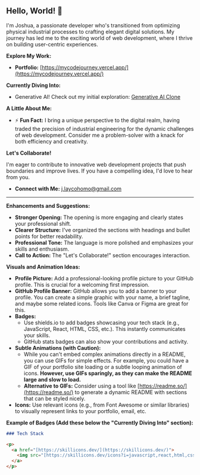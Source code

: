 ## Hello, World! 👋

I'm Joshua, a passionate developer who's transitioned from optimizing physical industrial processes to crafting elegant digital solutions. My journey has led me to the exciting world of web development, where I thrive on building user-centric experiences.

**Explore My Work:**

* **Portfolio:** [https://mycodejourney.vercel.app/](https://mycodejourney.vercel.app/)

**Currently Diving Into:**

* Generative AI! Check out my initial exploration: [Generative AI Clone](https://joshualaycoh.github.io/Generative-AI-Clone/)

**A Little About Me:**

* ⚡ **Fun Fact:** I bring a unique perspective to the digital realm, having traded the precision of industrial engineering for the dynamic challenges of web development. Consider me a problem-solver with a knack for both efficiency and creativity.

**Let's Collaborate!**

I'm eager to contribute to innovative web development projects that push boundaries and improve lives. If you have a compelling idea, I'd love to hear from you.

* **Connect with Me:** [j.laycohomo@gmail.com](j.laycohomo@gmail.com)

---

**Enhancements and Suggestions:**

* **Stronger Opening:** The opening is more engaging and clearly states your professional shift.
* **Clearer Structure:** I've organized the sections with headings and bullet points for better readability.
* **Professional Tone:** The language is more polished and emphasizes your skills and enthusiasm.
* **Call to Action:** The "Let's Collaborate!" section encourages interaction.

**Visuals and Animation Ideas:**

* **Profile Picture:** Add a professional-looking profile picture to your GitHub profile. This is crucial for a welcoming first impression.
* **GitHub Profile Banner:** GitHub allows you to add a banner to your profile. You can create a simple graphic with your name, a brief tagline, and maybe some related icons. Tools like Canva or Figma are great for this.
* **Badges:**
    * Use shields.io to add badges showcasing your tech stack (e.g., JavaScript, React, HTML, CSS, etc.). This instantly communicates your skills.
    * GitHub stats badges can also show your contributions and activity.
* **Subtle Animations (with Caution):**
    * While you can't embed complex animations directly in a README, you can use GIFs for simple effects. For example, you could have a GIF of your portfolio site loading or a subtle looping animation of icons. **However, use GIFs sparingly, as they can make the README large and slow to load.**
    * **Alternative to GIFs:** Consider using a tool like [https://readme.so/](https://readme.so/) to generate a dynamic README with sections that can be styled nicely.
* **Icons:** Use relevant icons (e.g., from Font Awesome or similar libraries) to visually represent links to your portfolio, email, etc.

**Example of Badges (Add these below the "Currently Diving Into" section):**

```markdown
### Tech Stack

<p>
  <a href="[https://skillicons.dev/](https://skillicons.dev/)">
    <img src="[https://skillicons.dev/icons?i=javascript,react,html,css,git,nodejs,vscode](https://skillicons.dev/icons?i=javascript,react,html,css,git,nodejs,vscode)" />
  </a>
</p>
